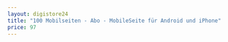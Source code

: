 ```yaml
---
layout: digistore24
title: "100 Mobilseiten - Abo - MobileSeite für Android und iPhone"
price: 97
---
```

